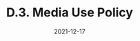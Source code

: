 ---
slug: /pages/v-policies-for-schools-abroad/other-program-policies/media-use-policy
date: 2021-12-17
title: D.3. Media Use Policy
---
